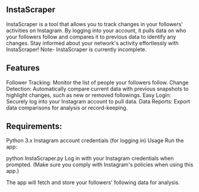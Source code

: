 ## InstaScraper
InstaScraper is a tool that allows you to track changes in your followers' activities on Instagram. By logging into your account, it pulls data on who your followers follow and compares it to previous data to identify any changes. Stay informed about your network's activity effortlessly with InstaScraper! Note- InstaScraper is currently incomplete.

## Features
Follower Tracking: Monitor the list of people your followers follow.
Change Detection: Automatically compare current data with previous snapshots to highlight changes, such as new or removed followings.
Easy Login: Securely log into your Instagram account to pull data.
Data Reports: Export data comparisons for analysis or record-keeping.
## Requirements:
Python 3.x
Instagram account credentials (for logging in)
Usage
Run the app:

python InstaScraper.py
Log in with your Instagram credentials when prompted. (Make sure you comply with Instagram's policies when using this app.)

The app will fetch and store your followers' following data for analysis.
